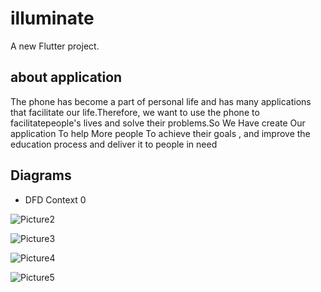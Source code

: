 # illuminate

A new Flutter project.

## about application

The phone has become a part of personal life and has many applications that facilitate our life.Therefore, we want to use the phone to facilitatepeople's lives and solve their problems.So We Have create Our application To help More people To achieve their goals , and improve the education process and deliver it to people in need

## Diagrams

- DFD Context 0


![Picture2](https://user-images.githubusercontent.com/61250075/187110373-77cb2b0a-4e12-4c04-81bc-2677370e4488.png)

![Picture3](https://user-images.githubusercontent.com/61250075/187110584-ce007152-4624-41ba-8cf2-f7f7696cb53f.png)

![Picture4](https://user-images.githubusercontent.com/61250075/187110801-c7654e0b-a4f2-4688-8ef3-012c79c1fe67.png)

![Picture5](https://user-images.githubusercontent.com/61250075/187111022-17509b2b-3b4d-4620-87e4-9f8fedd2bf78.png)
